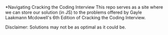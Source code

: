 *Navigating Cracking the Coding Interview
This repo serves as a site where we can store our solution (in JS) to the problems offered by Gayle Laakmann Mcdowell's 6th Edition of Cracking the Coding Interview. 

Disclaimer: Solutions may not be as optimal as it could be. 

